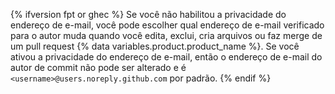 {% ifversion fpt or ghec %}
Se você não habilitou a privacidade do endereço de e-mail, você pode escolher qual endereço de e-mail verificado para o autor muda quando você edita, exclui, cria arquivos ou faz merge de um pull request
{% data variables.product.product_name %}. Se você ativou a privacidade do endereço de e-mail, então o endereço de e-mail do autor de commit não pode ser alterado e é `<username>@users.noreply.github.com` por padrão.
{% endif %}
